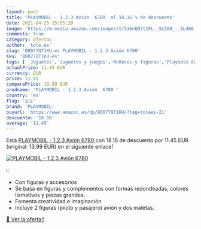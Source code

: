 ```yaml
---
layout: post
title: 'PLAYMOBIL - 1.2.3 Avión  6780  al 18.16 % de descuento'
date: 2021-04-25 15:55:20
image: 'https://m.media-amazon.com/images/I/516nQN3t1FL._SL500_._SL400_.jpg'
comments: true
category: ofertas
author: 'tole.es'
slug: 'B0077QT1KU-es PLAYMOBIL - 1.2.3 Avión 6780'
sku: 'B0077QT1KU-es'
tags: [ 'Juguetes','Juguetes y juegos','Muñecos y figuras','Playsets de figuras de juguete para niños','playmobil', ]
actualPrice: 11.45 EUR
currency: EUR
price: 11.45
comparePrice: 13.99 EUR
prodname: 'PLAYMOBIL - 1.2.3 Avión  6780 '
country: 'es'
flag: '🇪🇸'
brand: 'PLAYMOBIL'
buyurl: 'https://www.amazon.es/dp/B0077QT1KU/?tag=tolees-21'
descuento: '18.16'
average: '11.45'
---
```


Está [PLAYMOBIL - 1.2.3 Avión  6780 ](https://www.amazon.es/dp/B0077QT1KU/?tag=tolees-21) con 18.16 de descuento por 11.45 EUR (original: 13.99 EUR) en el siguiente enlace!

[![PLAYMOBIL - 1.2.3 Avión  6780 ](https://m.media-amazon.com/images/I/516nQN3t1FL._SL500_._SL400_.jpg)](https://www.amazon.es/dp/B0077QT1KU/?tag=tolees-21)

ℹ️:

- Con figuras y accesorios
- Se basa en figuras y complementos con formas redondeadas, colores llamativos y piezas grandes.
- Fomenta creatividad e imaginación
- Incluye 2 figuras (piloto y pasajero) avión y dos maletas.

[🛒 Ver la oferta!!](https://www.amazon.es/dp/B0077QT1KU/?tag=tolees-21)
